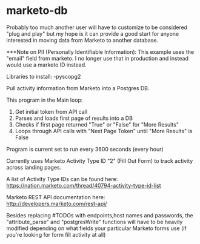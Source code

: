 # marketo-db

Probably too much another user will have to customize to be considered "plug and play" 
but my hope is it can provide a good start for anyone interested in moving data from Marketo to another database.

***Note on PII (Personally Identifiable Information): This example uses the "email" field from marketo. 
I no longer use that in production and instead would use a marketo ID instead.  

Libraries to install:
-pyscopg2

Pull activity information from Marketo into a Postgres DB.

This program in the Main loop:
1. Get initial token from API call
2. Parses and loads first page of results into a DB
3. Checks if first page returned "True" or "False" for "More Results"
4. Loops through API calls with "Next Page Token" until "More Results" is False

Program is current set to run every 3600 seconds (every hour)

Currently uses Marketo Activity Type ID "2" (Fill Out Form) to track activity across landing pages.

A list of Activity Type IDs can be found here: https://nation.marketo.com/thread/40794-activity-type-id-list

Marketo REST API documentation here: http://developers.marketo.com/rest-api/

Besides replacing #TODOs with endpoints,host names and passwords, the "attribute_parse" and "postgresWrite" functions will have to be heavily modified depending on what fields your particular Marketo forms use (if you're looking for form fill activity at all)
